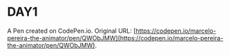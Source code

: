 # DAY1

A Pen created on CodePen.io. Original URL: [https://codepen.io/marcelo-pereira-the-animator/pen/QWObJMW](https://codepen.io/marcelo-pereira-the-animator/pen/QWObJMW).


